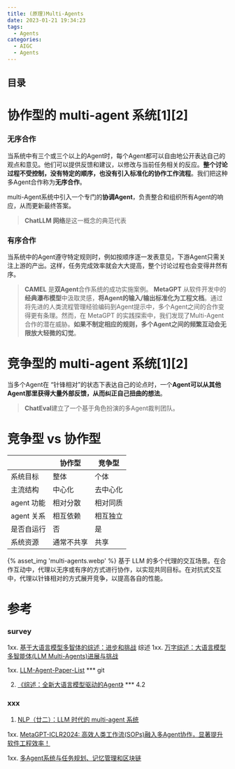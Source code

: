 ```yaml
---
title: (原理)Multi-Agents
date: 2023-01-21 19:34:23
tags:
  - Agents
categories:
  - AIGC  
  - Agents
---
```


<p></p>
<!-- more -->

## 目录
<!-- toc -->


# 协作型的 multi-agent 系统[1][2]
### 无序合作
当系统中有三个或三个以上的Agent时，每个Agent都可以自由地公开表达自己的观点和意见。他们可以提供反馈和建议，以修改与当前任务相关的反应。**整个讨论过程不受控制，没有特定的顺序，也没有引入标准化的协作工作流程**。我们把这种多Agent合作称为**无序合作**。

multi-Agent系统中引入一个专门的**协调Agent**，负责整合和组织所有Agent的响应，从而更新最终答案。

> **ChatLLM 网络**是这一概念的典范代表

### 有序合作
当系统中的Agent遵守特定规则时，例如按顺序逐一发表意见，下游Agent只需关注上游的产出。这样，任务完成效率就会大大提高，整个讨论过程也会变得井然有序。

> **CAMEL** 是**双Agent**合作系统的成功实施案例。
> **MetaGPT** 从软件开发中的**经典瀑布模型**中汲取灵感，**将Agent的输入/输出标准化为工程文档**。通过将先进的人类流程管理经验编码到Agent提示中，多个Agent之间的合作变得更有条理。然而，在 MetaGPT 的实践探索中，我们发现了Multi-Agent合作的潜在威胁。**如果不制定相应的规则，多个Agent之间的频繁互动会无限放大轻微的幻觉**。

# 竞争型的 multi-agent 系统[1][2]

当多个Agent在 “针锋相对”的状态下表达自己的论点时，一个**Agent可以从其他Agent那里获得大量外部反馈，从而纠正自己扭曲的想法**。

> **ChatEval**建立了一个基于角色扮演的多Agent裁判团队。


# 竞争型 vs 协作型

|            | 协作型     | 竞争型   |
| ---------- | ---------- | -------- |
| 系统目标   | 整体       | 个体     |
| 主流结构   | 中心化     | 去中心化 |
| agent 功能 | 相对分散   | 相对同质 |
| agent 关系 | 相互依赖   | 相互独立 |
| 是否自运行 | 否         | 是       |
| 系统资源   | 通常不共享 | 共享     |

{%  asset_img 'multi-agents.webp' %}
基于 LLM 的多个代理的交互场景。在合作互动中，代理以无序或有序的方式进行协作，以实现共同目标。在对抗式交互中，代理以针锋相对的方式展开竞争，以提高各自的性能。

# 参考
### survey
1xx. [基于大语言模型多智体的综述：进步和挑战](https://zhuanlan.zhihu.com/p/685286305) 综述
1xx. [万字综述：大语言模型多智能体(LLM Multi-Agents)进展与挑战](https://mp.weixin.qq.com/s?__biz=Mzg5NTc2OTcyOQ==&mid=2247488353&idx=2&sn=374e8671df71ce7c60d2570aacc9fcf6)

1xx. [LLM-Agent-Paper-List](https://github.com/WooooDyy/LLM-Agent-Paper-List) ***  git

2. [《综述：全新大语言模型驱动的Agent》](https://zhuanlan.zhihu.com/p/656676717)  *** 4.2

### xxx
1. [NLP（廿二）：LLM 时代的 multi-agent 系统](https://zhuanlan.zhihu.com/p/665644399?)

1xx. [MetaGPT-ICLR2024: 高效人类工作流(SOPs)融入多Agent协作，显著提升软件工程效率！](https://mp.weixin.qq.com/s?__biz=Mzg5NTc2OTcyOQ==&mid=2247487550&idx=1&sn=28c8147920595f385bec3d3b05911ae7)

1xx. [多Agent系统与任务规划、记忆管理和区块链](https://zhuanlan.zhihu.com/p/696039197)